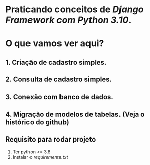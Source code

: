 # Praticando conceitos de *Django Framework com Python 3.10*.

# O que vamos ver aqui?
## 1. Criação de cadastro simples.
## 2. Consulta de cadastro simples.
## 3. Conexão com banco de dados.
## 4. Migração de modelos de tabelas. (__Veja o histórico do github__)

## Requisito para rodar projeto
1. Ter python <= 3.8
2. Instalar o *requirements.txt*